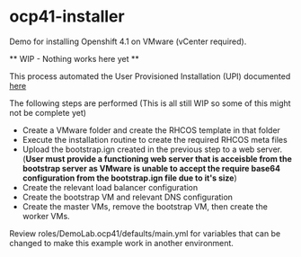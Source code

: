 # ocp41-installer
Demo for installing Openshift 4.1 on VMware (vCenter required).

** WIP - Nothing works here yet **

This process automated the User Provisioned Installation (UPI) documented [here](https://docs.openshift.com/container-platform/4.1/installing/installing_vsphere/installing-vsphere.html#installation-dns-user-infra_installing-vsphere)

The following steps are performed (This is all still WIP so some of this might not be complete yet)
- Create a VMware folder and create the RHCOS template in that folder
- Execute the installation routine to create the required RHCOS meta files
- Upload the bootstrap.ign created in the previous step to a web server. (**User must provide a functioning web server that is acceisble from the bootstrap server as VMware is unable to accept the require base64 configuration from the bootstrap.ign file due to it's size**)
- Create the relevant load balancer configuration
- Create the bootstrap VM and relevant DNS configuration
- Create the master VMs, remove the bootstrap VM, then create the worker VMs.

Review roles/DemoLab.ocp41/defaults/main.yml for variables that can be changed to make this example work in another environment.

